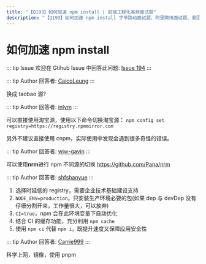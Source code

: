 ```yaml
---
title: "【Q193】如何加速 npm install | 前端工程化高频面试题"
description: "【Q193】如何加速 npm install 字节跳动面试题、阿里腾讯面试题、美团小米面试题。"
---
```


# 如何加速 npm install

::: tip Issue
欢迎在 Gtihub Issue 中回答此问题: [Issue 194](https://github.com/shfshanyue/Daily-Question/issues/194)
:::

::: tip Author
回答者: [CaicoLeung](https://github.com/CaicoLeung)
:::

换成 taobao 源?

::: tip Author
回答者: [inlym](https://github.com/inlym)
:::

可以直接使用淘宝源，使用以下命令切换淘宝源：
`npm config set registry=https://registry.npmmirror.com`

另外不建议直接使用 cnpm，实际使用中发现会遇到很多奇怪的错误。

::: tip Author
回答者: [wjw-gavin](https://github.com/wjw-gavin)
:::

可以使用**nrm**进行 npm 不同源的切换
https://github.com/Pana/nrm

::: tip Author
回答者: [shfshanyue](https://github.com/shfshanyue)
:::

1. 选择时延低的 registry，需要企业技术基础建设支持
1. `NODE_ENV=production`，只安装生产环境必要的包(如果 dep 与 devDep 没有仔细分割开来，工作量很大，可以放弃)
1. `CI=true`，npm 会在此环境变量下自动优化
1. 结合 CI 的缓存功能，充分利用 `npm cache`
1. 使用 `npm ci` 代替 `npm i`，既提升速度又保障应用安全性

::: tip Author
回答者: [Carrie999](https://github.com/Carrie999)
:::

科学上网，镜像，使用 pnpm
